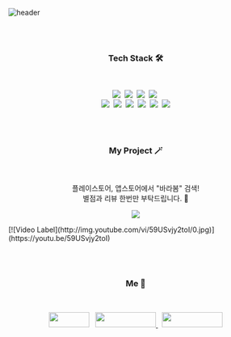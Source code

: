 

![header](https://capsule-render.vercel.app/api?type=waving&color=auto&height=300&section=header&text=KimJeonghun91&fontSize=90&animation=fadeIn&fontAlignY=38&desc=Right%20Hot&descAlignY=60&descAlign=83)

<br/><br/>

<h3 align="center">Tech Stack 🛠</h3> <br/>

<p align="center">
<img src="https://img.shields.io/badge/react-0769AD?style=for-the-badge&logo=react&logoColor=white"/>&nbsp 
<img src="https://img.shields.io/badge/react-native-61DAFB?style=for-the-badge&logo=react&logoColor=black"/>&nbsp 
<img src="https://img.shields.io/badge/Android-3DDC84?style=for-the-badge&logo=Android&logoColor=white"/>&nbsp 
<img src="https://img.shields.io/badge/ios-212121?style=for-the-badge&logo=ios&logoColor=white"/>&nbsp <br/>
<img src="https://img.shields.io/badge/javascript-F7DF1E?style=for-the-badge&logo=javascript&logoColor=black"/>&nbsp 
<img src="https://img.shields.io/badge/typescript-F80000?style=for-the-badge&logo=oracle&logoColor=white"/>&nbsp 
<img src="https://img.shields.io/badge/html-E34F26?style=for-the-badge&logo=html5&logoColor=white"/>&nbsp 
<img src="https://img.shields.io/badge/css-1572B6?style=for-the-badge&logo=css3&logoColor=white"/>&nbsp 
<img src="https://img.shields.io/badge/aws-232F3E?style=for-the-badge&logo=aws&logoColor=white"/>&nbsp 
<img src="https://img.shields.io/badge/mysql-4479A1?style=for-the-badge&logo=mysql&logoColor=white"/>
</p>

<br><br/>

<h3 align="center">My Project 🪄</h3> <br/>


<p align="center">
  플레이스토어, 앱스토어에서 "바라봄" 검색!<br/>
  별점과 리뷰 한번만 부탁드립니다. 🙏
</p>
<p align="center">
  <a href="https://blog.naver.com/0610studio/222436408745"><img src="https://postfiles.pstatic.net/MjAyMTA3MThfMjI4/MDAxNjI2NjEwMzMwNDEz.ZbY_wY2MMo7Nna3mIGonOfN9y7Rk2bglZDG-mhdSeTAg.byN-YOq8o8rsfaO5Su3MfoETggkgTmhY-LrNLR2i914g.PNG.0610studio/SE-1e4c3171-e1d0-46a4-a7e6-b78b1fabd6c2.png?type=w966"/></a>
</p>
[![Video Label](http://img.youtube.com/vi/59USvjy2toI/0.jpg)](https://youtu.be/59USvjy2toI)

<br><br/>


<h3 align="center">Me 🤚 </h3>  <br/>
<p align="center">
<a href="https://kimjeonghun91.github.io/" target="_blank"><img src="https://img.shields.io/badge/Blog-03C75A?style=flat-square&logo=Naver&logoColor=white" width = 80px height = 30px/></a> &nbsp;
<a href="https://www.facebook.com/righthot" target="_blank"><img src="https://img.shields.io/badge/Facebook-1877F2?style=flat-square&logo=Facebook&logoColor=white" width = 120px height = 30px/> </a> &nbsp;
<a href="https://www.instagram.com/right_hot" target="_blank"><img src="https://img.shields.io/badge/Instagram-E4405F?style=flat-square&logo=Instagram&logoColor=white"  width = 120px height = 30px/></a>
</p>
<br>
